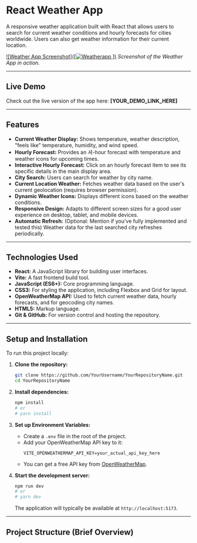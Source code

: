 # React Weather App

A responsive weather application built with React that allows users to search for current weather conditions and hourly forecasts for cities worldwide. Users can also get weather information for their current location.

[![Weather App Screenshot]([![Weatherapp](https://github.com/user-attachments/assets/a71af196-0f6d-4060-b1dd-c7167e35e448)
])]((LINK_TO_YOUR_SCREENSHOT_HERE))
*Screenshot of the Weather App in action.*

---

## Live Demo

Check out the live version of the app here: **[YOUR_DEMO_LINK_HERE]**

---

## Features

*   **Current Weather Display:** Shows temperature, weather description, "feels like" temperature, humidity, and wind speed.
*   **Hourly Forecast:** Provides an 셔-hour forecast with temperature and weather icons for upcoming times.
*   **Interactive Hourly Forecast:** Click on an hourly forecast item to see its specific details in the main display area.
*   **City Search:** Users can search for weather by city name.
*   **Current Location Weather:** Fetches weather data based on the user's current geolocation (requires browser permission).
*   **Dynamic Weather Icons:** Displays different icons based on the weather conditions.
*   **Responsive Design:** Adapts to different screen sizes for a good user experience on desktop, tablet, and mobile devices.
*   **Automatic Refresh:** (Optional: Mention if you've fully implemented and tested this) Weather data for the last searched city refreshes periodically.

---

## Technologies Used

*   **React:** A JavaScript library for building user interfaces.
*   **Vite:** A fast frontend build tool.
*   **JavaScript (ES6+):** Core programming language.
*   **CSS3:** For styling the application, including Flexbox and Grid for layout.
*   **OpenWeatherMap API:** Used to fetch current weather data, hourly forecasts, and for geocoding city names.
*   **HTML5:** Markup language.
*   **Git & GitHub:** For version control and hosting the repository.

---

## Setup and Installation

To run this project locally:

1.  **Clone the repository:**
    ```bash
    git clone https://github.com/YourUsername/YourRepositoryName.git
    cd YourRepositoryName
    ```

2.  **Install dependencies:**
    ```bash
    npm install
    # or
    # yarn install
    ```

3.  **Set up Environment Variables:**
    *   Create a `.env` file in the root of the project.
    *   Add your OpenWeatherMap API key to it:
        ```
        VITE_OPENWEATHERMAP_API_KEY=your_actual_api_key_here
        ```
    *   You can get a free API key from [OpenWeatherMap](https://openweathermap.org/api).

4.  **Start the development server:**
    ```bash
    npm run dev
    # or
    # yarn dev
    ```
    The application will typically be available at `http://localhost:5173`.

---

## Project Structure (Brief Overview)
